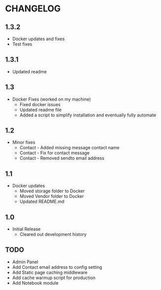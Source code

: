 # CHANGELOG

## 1.3.2
- Docker updates and fixes
- Test fixes

## 1.3.1
- Updated readme

## 1.3
- Docker Fixes (worked on my machine)
  - Fixed docker issues
  - Updated readme file
  - Added a script to simplify installation and eventually fully automate

## 1.2
- Minor fixes
  - Contact - Added missing message contact name
  - Contact - Fix for contact message
  - Contact - Removed sendto email address

## 1.1
- Docker updates
    - Moved storage folder to Docker
    - Moved Vendor folder to Docker
    - Updated README.md

## 1.0
- Initial Release
    - Cleared out development history

## TODO
- Admin Panel
- Add Contact email address to config setting
- Add Static page caching middleware
- Add cache warmup script for production
- Add Notebook module
